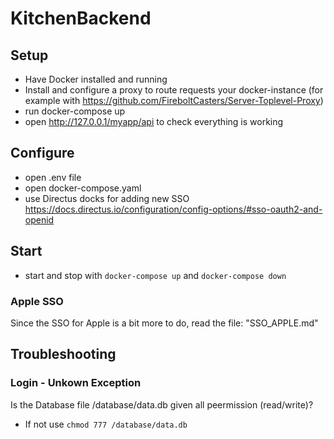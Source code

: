# KitchenBackend

## Setup
- Have Docker installed and running
- Install and configure a proxy to route requests your docker-instance (for example with https://github.com/FireboltCasters/Server-Toplevel-Proxy)
- run docker-compose up
- open http://127.0.0.1/myapp/api to check everything is working

## Configure

- open .env file
- open docker-compose.yaml
- use Directus docks for adding new SSO https://docs.directus.io/configuration/config-options/#sso-oauth2-and-openid

## Start
- start and stop with ```docker-compose up``` and ```docker-compose down```

### Apple SSO
Since the SSO for Apple is a bit more to do, read the file: "SSO_APPLE.md"

## Troubleshooting

### Login - Unkown Exception
Is the Database file /database/data.db given all peermission (read/write)?
- If not use ```chmod 777 /database/data.db```
